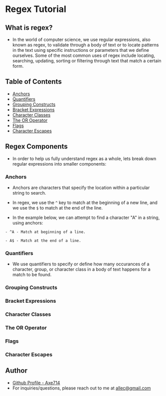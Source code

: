 # Regex Tutorial 

## What is regex?
- In the world of computer science, we use regular expressions, also known as regex, to validate through a body of text or to locate patterns in the text using specific instructions or parameters that we define ourselves. Some of the most common uses of regex include locating, searching, updating, sorting or filtering through text that match a certain form. 


## Table of Contents

- [Anchors](#anchors)
- [Quantifiers](#quantifiers)
- [Grouping Constructs](#grouping-constructs)
- [Bracket Expressions](#bracket-expressions)
- [Character Classes](#character-classes)
- [The OR Operator](#the-or-operator)
- [Flags](#flags)
- [Character Escapes](#character-escapes)

## Regex Components
- In order to help us fully understand regex as a whole, lets break down regular expressions into smaller components:

### Anchors
- Anchors are characters that specify the location within a particular string to search. 

- In regex, we use the ```^``` key to match at the beginning of a new line, and we use the ```$``` to match at the end of the line. 

- In the example below, we can attempt to find a character "A" in a string, using anchors: 

```
- ^A - Match at beginning of a line.
```

```
- A$ - Match at the end of a line.
```

### Quantifiers
- We use quantifiers to specify or define how many occurances of a character, group, or character class in a body of text happens for a match to be found.

### Grouping Constructs

### Bracket Expressions

### Character Classes

### The OR Operator

### Flags

### Character Escapes

## Author
- [Github Profile - Axe714](www.github.com/axe714)
- For inquiries/questions, please reach out to me at allec@gmail.com